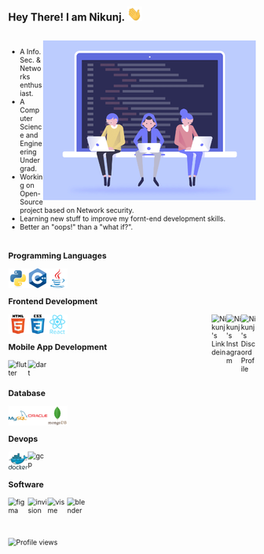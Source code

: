 ## Hey There! I am Nikunj. <img src="Hi.gif" width="30px"></h2>


<br />
<img align="right" alt="GIF" src="developers.gif" height ="325px" weidth ="250px" />


- A Info. Sec. & Networks enthusiast.
- A Computer Science and Engineering Undergrad. 
- Working on Open-Source project based on Network security.
- Learning new stuff to improve my fornt-end development skills. 
- Better an "oops!" than a "what if?".<br /><br />


### Programming Languages
<img src="https://raw.githubusercontent.com/devicons/devicon/master/icons/python/python-original.svg" alt="python" align="left" width="40px"/>
<img src="https://raw.githubusercontent.com/devicons/devicon/master/icons/cplusplus/cplusplus-original.svg" alt="c++" align="left" width="40px"/>
<img src="https://raw.githubusercontent.com/devicons/devicon/master/icons/java/java-original.svg" alt="java" align="left" width="40px"/><br /> <br />


### Frontend Development


<a href="https://discordapp.com/users/701818920255881367">
  <img src="https://www.svgrepo.com/show/331368/discord-v2.svg" align="right" alt="Nikunj's Discord Profile" width="30px">
</a>

<a href="https://www.instagram.com/kunduru_nikunj/">
  <img src="https://www.svgrepo.com/show/13639/instagram.svg" align="right" alt="Nikunj's Instagram" width="30px"/>
</a>

<a href="https://www.linkedin.com/in/nikunj-kunduru/">
  <img src="https://www.svgrepo.com/show/81143/linkedin.svg" align="right" alt="Nikunj's Linkdein" width="30px"/>
</a>


<img src="https://raw.githubusercontent.com/devicons/devicon/master/icons/html5/html5-original-wordmark.svg" alt="html5" align="left" width="40px"/>
<img src="https://raw.githubusercontent.com/devicons/devicon/master/icons/css3/css3-original-wordmark.svg" alt="css" align="left" width="40px"/>
<img src="https://raw.githubusercontent.com/devicons/devicon/master/icons/react/react-original-wordmark.svg" alt="react" align="left" width="40px"/><br /> <br />


### Mobile App Development
<img src="https://www.vectorlogo.zone/logos/flutterio/flutterio-icon.svg" alt="flutter" align="left" width="40px"/>
<img src="https://www.vectorlogo.zone/logos/dartlang/dartlang-icon.svg" alt="dart" align="left" width="40px"/><br /> <br />


### Database
<img src="https://raw.githubusercontent.com/devicons/devicon/master/icons/mysql/mysql-original-wordmark.svg" alt="mysql" align="left" width="40px"/>
<img src="https://raw.githubusercontent.com/devicons/devicon/master/icons/oracle/oracle-original.svg" alt="oracle" align="left" width="40px"/>
<img src="https://raw.githubusercontent.com/devicons/devicon/master/icons/mongodb/mongodb-original-wordmark.svg" alt="mongodb" align="left" width="40px"/><br /> <br />


### Devops
<img src="https://raw.githubusercontent.com/devicons/devicon/master/icons/docker/docker-original-wordmark.svg" alt="docker" align="left" width="40px"/>
<img src="https://www.vectorlogo.zone/logos/google_cloud/google_cloud-icon.svg" alt="gcp" align="left" width="40px"/><br /> <br />


### Software
<img src="https://www.vectorlogo.zone/logos/figma/figma-icon.svg" alt="figma" align="left" width="40px"/>
<img src="https://www.vectorlogo.zone/logos/invisionapp/invisionapp-icon.svg" alt="invision" align="left" width="40px"/>
<img src="https://www.tidio.com/wp-content/uploads/visme-logo.jpg" alt="visme" align="left" width="40px"/>
<img src="https://download.blender.org/branding/community/blender_community_badge_white.svg" alt="blender" align="left" width="40px"/><br /> <br />


<br /><br />
<img src="https://komarev.com/ghpvc/?username=nikunjkunduru&style=for-the-badge" align="left" alt="Profile views" />

